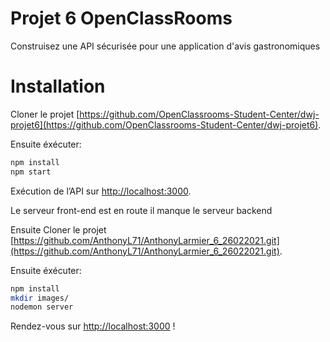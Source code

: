 # Projet 6 OpenClassRooms 

Construisez une API sécurisée pour une application d'avis gastronomiques

# Installation

Cloner le projet [https://github.com/OpenClassrooms-Student-Center/dwj-projet6](https://github.com/OpenClassrooms-Student-Center/dwj-projet6).

Ensuite éxécuter:

```bash
npm install
npm start
```

Exécution de l’API sur [http://localhost:3000](http://localhost:3000).

Le serveur front-end est en route il manque le serveur backend

Ensuite Cloner le projet [https://github.com/AnthonyL71/AnthonyLarmier_6_26022021.git](https://github.com/AnthonyL71/AnthonyLarmier_6_26022021.git).

Ensuite éxécuter:

```bash
npm install
mkdir images/
nodemon server
```
Rendez-vous sur [http://localhost:3000](http://localhost:3000) !